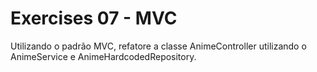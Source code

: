 # Exercises 07 - MVC

Utilizando o padrão MVC, refatore a classe AnimeController utilizando o AnimeService e AnimeHardcodedRepository.

